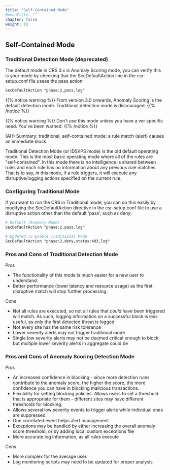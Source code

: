 ```yaml
---
title: "Self-Contained Mode"
#menuTitle: ""
chapter: false
weight: 10
---
```


## Self-Contained Mode

### Traditional Detection Mode (deprecated)

The default mode in CRS 3.x is Anomaly Scoring mode, you can verify this
is your mode by checking that the SecDefaultAction line in the
csr-setup.conf file usees the pass action:

```apache
SecDefaultAction "phase:2,pass,log"
```

{{% notice warning %}}
From version 3.0 onwards, Anomaly Scoring is the default detection mode. Traditional detection mode is discouraged.
{{% /notice %}}

{{% notice warning %}}
Don't use this mode unless you have a ver specific need. You've been warned.
{{% /notice %}}

(AH) Summary: traditional, self-contained mode: a rule match (alert) causes an immediate block.

Traditional Detection Mode (or IDS/IPS mode) is the old default
operating mode. This is the most basic operating mode where all of the
rules are "self-contained". In this mode there is no intelligence is
shared between rules and each rule has no information about any previous
rule matches. That is to say, in this mode, if a rule triggers, it will
execute any disruptive/logging actions specified on the current rule.

### Configuring Traditional Mode

If you want to run the CRS in Traditional mode, you can do this easily
by modifying the SecDefaultAction directive in the csr-setup.conf file
to use a disruptive action other than the default \'pass\', such as
deny:

```apache
# Default (Anomaly Mode)
SecDefaultAction "phase:2,pass,log"
```

```apache
# Updated To Enable Traditional Mode
SecDefaultAction "phase:2,deny,status:403,log"
```

### Pros and Cons of Traditional Detection Mode

Pros

- The functionality of this mode is much easier for a new user to
  understand.
- Better performance (lower latency and resource usage) as the first disruptive
  match will stop further processing.

Cons

- Not all rules are executed, so not all rules that *could* have been
  triggered will match. As such, logging information on a successful
  block is less useful, as only the first detected threat is logged
- Not every site has the same risk tolerance
- Lower severity alerts may not trigger traditional mode
- Single low severity alerts may not be deemed critical enough to
  block, but multiple lower severity alerts in aggregate could be

### Pros and Cons of Anomaly Scoring Detection Mode

Pros
- An increased confidence in blocking - since more detection rules
  contribute to the anomaly score, the higher the score, the more
  confidence you can have in blocking malicious transactions.
- Flexibility for setting blocking policies. Allows users to set a threshold that is appropriate for them -
  different sites may have different thresholds for blocking.
- Allows several low severity events to trigger alerts while
  individual ones are suppressed.
- One correlated event helps alert management.
- Exceptions may be handled by either increasing the overall anomaly
  score threshold, or by adding local custom exceptions file
- More accurate log information, as all rules execute

Cons
- More complex for the average user.
- Log monitoring scripts may need to be updated for proper analysis

